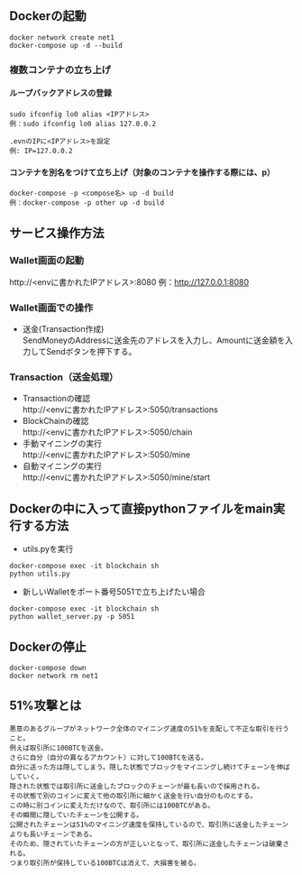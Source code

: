 ## Dockerの起動
```shell
docker network create net1  
docker-compose up -d --build
```

### 複数コンテナの立ち上げ
#### ループバックアドレスの登録
```shell
sudo ifconfig lo0 alias <IPアドレス>  
例：sudo ifconfig lo0 alias 127.0.0.2
```

```shell
.evnのIPに<IPアドレス>を設定
例: IP=127.0.0.2
```

#### コンテナを別名をつけて立ち上げ（対象のコンテナを操作する際には、p）
```shell
docker-compose -p <compose名> up -d build  
例：docker-compose -p other up -d build
```

## サービス操作方法
### Wallet画面の起動
http://<envに書かれたIPアドレス>:8080
例：http://127.0.0.1:8080

### Wallet画面での操作
- 送金(Transaction作成)  
SendMoneyのAddressに送金先のアドレスを入力し、Amountに送金額を入力してSendボタンを押下する。

### Transaction（送金処理）
- Transactionの確認  
http://<envに書かれたIPアドレス>:5050/transactions
- BlockChainの確認  
http://<envに書かれたIPアドレス>:5050/chain
- 手動マイニングの実行  
http://<envに書かれたIPアドレス>:5050/mine
- 自動マイニングの実行  
http://<envに書かれたIPアドレス>:5050/mine/start

## Dockerの中に入って直接pythonファイルをmain実行する方法
- utils.pyを実行
```shell
docker-compose exec -it blockchain sh
python utils.py
```
- 新しいWalletをポート番号5051で立ち上げたい場合
```shell
docker-compose exec -it blockchain sh
python wallet_server.py -p 5051
```

## Dockerの停止
```shell
docker-compose down
docker network rm net1
```

## 51%攻撃とは
```text
悪意のあるグループがネットワーク全体のマイニング速度の51%を支配して不正な取引を行うこと。
例えば取引所に100BTCを送金。
さらに自分（自分の異なるアカウント）に対して100BTCを送る。
自分に送った方は隠してしまう。隠した状態でブロックをマイニングし続けてチェーンを伸ばしていく。
隠された状態では取引所に送金したブロックのチェーンが最も長いので採用される。
その状態で別のコインに変えて他の取引所に細かく送金を行い自分のものとする。
この時に別コインに変えただけなので、取引所には100BTCがある。
その瞬間に隠していたチェーンを公開する。
公開されたチェーンは51%のマイニング速度を保持しているので、取引所に送金したチェーンよりも長いチェーンである。
そのため、隠されていたチェーンの方が正しいとなって、取引所に送金したチェーンは破棄される。
つまり取引所が保持している100BTCは消えて、大損害を被る。
```
